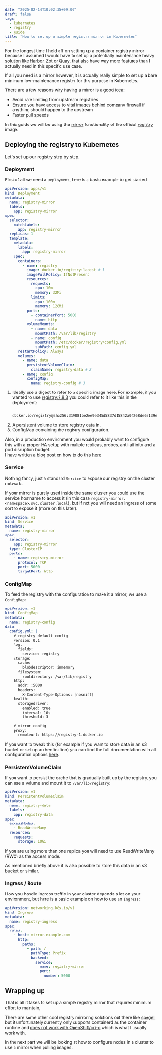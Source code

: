 ```yaml
---
date: "2025-02-14T10:02:35+09:00"
draft: false
tags:
  - kubernetes
  - registry
  - guide
title: "How to set up a simple registry mirror in Kubernetes"
---
```


For the longest time I held off on setting up a container registry mirror because I assumed I would have to set up a
potentially maintenance heavy solution like [Harbor](https://goharbor.io), [Zot](https://zotregistry.dev) or [Quay](https://quay.io), that also have way more features than I actually need in
this specific use case.

If all you need is a mirror however, it is actually really simple to set up a bare minimum low-maintenance registry
for this purpose in Kubernetes.

There are a few reasons why having a mirror is a good idea:

- Avoid rate limiting from upstream registries
- Ensure you have access to vital images behind company firewall if anything should happen to the upstream
- Faster pull speeds

In this guide we will be using the [mirror](https://docs.docker.com/docker-hub/image-library/mirror) functionality of
the official [registry](https://docs.docker.com/docker-hub/image-library/mirror) image.

## Deploying the registry to Kubernetes

Let's set up our registry step by step.

### Deployment

First of all we need a `Deployment`, here is a basic example to get started:

```yaml
apiVersion: apps/v1
kind: Deployment
metadata:
  name: registry-mirror
  labels:
    app: registry-mirror
spec:
  selector:
    matchLabels:
      app: registry-mirror
  replicas: 1
  template:
    metadata:
      labels:
        app: registry-mirror
    spec:
      containers:
        - name: registry
          image: docker.io/registry:latest # 1
          imagePullPolicy: IfNotPresent
          resources:
            requests:
              cpu: 10m
              memory: 32Mi
            limits:
              cpu: 100m
              memory: 128Mi
          ports:
            - containerPort: 5000
              name: http
          volumeMounts:
            - name: data
              mountPath: /var/lib/registry
            - name: config
              mountPath: /etc/docker/registry/config.yml
              subPath: config.yml
      restartPolicy: Always
      volumes:
        - name: data
          persistentVolumeClaim:
            claimName: registry-data # 2
        - name: config
          configMap:
            name: registry-config # 3
```

1. Ideally use a digest to refer to a specific image here. For example, if you wanted to use [registry:2.8.3](https://hub.docker.com/layers/library/registry/2.8.3/images/sha256-57350583fba19eaab4b4632aafa1537483a390dfd29c5b37c9d59e2467ce1b8e)
   you could refer to it like this in the deployment:
   ```
    docker.io/registry@sha256:319881be2ee9e345d5837d15842a04268de6a139e23be42654fc7664fc6eaf52
   ```
2. A persistent volume to store registry data in.
3. ConfigMap containing the registry configuration.

Also, in a production environment you would probably want to configure this with a proper HA setup
with muliple replicas, probes, anti-affinity and a pod disruption budget.\
I have written a blog post on how to do this [here](https://engineering.intility.com/article/guide-to-high-availability-in-kubernetes)

### Service

Nothing fancy, just a standard `Service` to expose our registry on the cluster network.

If your mirror is purely used inside the same cluster you could use the service hostname to access it
(in this case `registry-mirror.<namespace>.svc.cluster.local`),
but if not you will need an ingress of some sort to expose it (more on this later).

```yaml
apiVersion: v1
kind: Service
metadata:
  name: registry-mirror
spec:
  selector:
    app: registry-mirror
  type: ClusterIP
  ports:
    - name: registry-mirror
      protocol: TCP
      port: 5000
      targetPort: http
```

### ConfigMap

To feed the registry with the configuration to make it a mirror, we use a `ConfigMap`:

```yaml
apiVersion: v1
kind: ConfigMap
metadata:
  name: registry-config
data:
  config.yml: |
    # registry default config
    version: 0.1
    log:
      fields:
        service: registry
    storage:
      cache:
        blobdescriptor: inmemory
      filesystem:
        rootdirectory: /var/lib/registry
    http:
      addr: :5000
      headers:
        X-Content-Type-Options: [nosniff]
    health:
      storagedriver:
        enabled: true
        interval: 10s
        threshold: 3

    # mirror config
    proxy:
      remoteurl: https://registry-1.docker.io
```

If you want to tweak this (for example if you want to store data in an s3 bucket or set up authentication)
you can find the full documentation with all configuration options [here](https://distribution.github.io/distribution/about/configuration).

### PersistentVolumeClaim

If you want to persist the cache that is gradually built up by the registry,
you can use a volume and mount it to `/var/lib/registry`:

```yaml
apiVersion: v1
kind: PersistentVolumeClaim
metadata:
  name: registry-data
  labels:
    app: registry-data
spec:
  accessModes:
    - ReadWriteMany
  resources:
    requests:
      storage: 10Gi
```

If you are using more than one replica you will need to use ReadWriteMany (RWX) as the access mode.

As mentioned briefly above it is also possible to store this data in an s3 bucket or similar.

### Ingress / Route

How you handle ingress traffic in your cluster depends a lot on your environment,
but here is a basic example on how to use an `Ingress`:

```yaml
apiVersion: networking.k8s.io/v1
kind: Ingress
metadata:
  name: registry-ingress
spec:
  rules:
    - host: mirror.example.com
      http:
        paths:
          - path: /
            pathType: Prefix
            backend:
              service:
                name: registry-mirror
                port:
                  number: 5000
```

## Wrapping up

That is all it takes to set up a simple registry mirror that requires minimum effort
to maintain,

There are some other cool registry mirroring solutions out there like [spegel](https://github.com/spegel-org/spegel),
but it unfortunately currently only supports containerd as the container runtime
and [does not work with OpenShift/cri-o](https://github.com/spegel-org/spegel/issues/36) which is what I usually work with.

In the next part we will be looking at how to configure nodes in a cluster to use a
mirror when pulling images.
